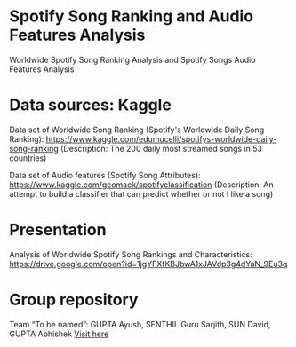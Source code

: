 # Spotify Song Ranking and Audio Features Analysis
Worldwide Spotify Song Ranking Analysis and Spotify Songs Audio Features Analysis

# Data sources: Kaggle
Data set of Worldwide Song Ranking (Spotify's Worldwide Daily Song Ranking): https://www.kaggle.com/edumucelli/spotifys-worldwide-daily-song-ranking 
(Description: The 200 daily most streamed songs in 53 countries)

Data set of Audio features (Spotify Song Attributes): https://www.kaggle.com/geomack/spotifyclassification
(Description: An attempt to build a classifier that can predict whether or not I like a song)

# Presentation
Analysis of Worldwide Spotify Song Rankings and Characteristics: https://drive.google.com/open?id=1jgYFXfKBJbwA1xJAVdp3g4dYaN_9Eu3q

# Group repository

Team “To be named”: GUPTA Ayush, SENTHIL Guru Sarjith, SUN David, GUPTA Abhishek [Visit here](https://github.com/gurus848/COMP4462_Project)
